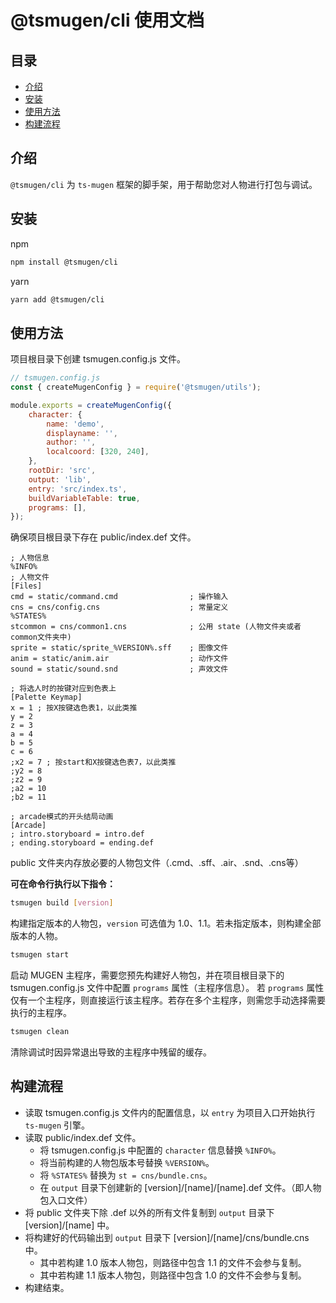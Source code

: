 # @tsmugen/cli 使用文档

## 目录
- [介绍](#介绍)<br>
- [安装](#安装)<br>
- [使用方法](#使用方法)<br>
- [构建流程](#构建流程)<br>

## 介绍
`@tsmugen/cli` 为 `ts-mugen` 框架的脚手架，用于帮助您对人物进行打包与调试。

## 安装
npm
```sh
npm install @tsmugen/cli
```
yarn
```sh
yarn add @tsmugen/cli
```

## 使用方法
项目根目录下创建 tsmugen.config.js 文件。
```js
// tsmugen.config.js
const { createMugenConfig } = require('@tsmugen/utils');

module.exports = createMugenConfig({
    character: {
        name: 'demo',
        displayname: '',
        author: '',
        localcoord: [320, 240],
    },
    rootDir: 'src',
    output: 'lib',
    entry: 'src/index.ts',
    buildVariableTable: true,
    programs: [],
});
```
确保项目根目录下存在 public/index.def 文件。
```
; 人物信息
%INFO%
; 人物文件
[Files]
cmd = static/command.cmd                ; 操作输入
cns = cns/config.cns                    ; 常量定义
%STATES%
stcommon = cns/common1.cns              ; 公用 state (人物文件夹或者common文件夹中)
sprite = static/sprite_%VERSION%.sff    ; 图像文件
anim = static/anim.air                  ; 动作文件
sound = static/sound.snd                ; 声效文件

; 将选人时的按键对应到色表上
[Palette Keymap]
x = 1 ; 按X按键选色表1，以此类推
y = 2
z = 3
a = 4
b = 5
c = 6
;x2 = 7 ; 按start和X按键选色表7，以此类推
;y2 = 8
;z2 = 9
;a2 = 10
;b2 = 11

; arcade模式的开头结局动画
[Arcade]
; intro.storyboard = intro.def
; ending.storyboard = ending.def
```
public 文件夹内存放必要的人物包文件（.cmd、.sff、.air、.snd、.cns等）

**可在命令行执行以下指令：**

```sh
tsmugen build [version]
```
构建指定版本的人物包，`version` 可选值为 1.0、1.1。若未指定版本，则构建全部版本的人物。

```sh
tsmugen start
```
启动 MUGEN 主程序，需要您预先构建好人物包，并在项目根目录下的 tsmugen.config.js 文件中配置 `programs` 属性（主程序信息）。
若 `programs` 属性仅有一个主程序，则直接运行该主程序。若存在多个主程序，则需您手动选择需要执行的主程序。

```sh
tsmugen clean
```
清除调试时因异常退出导致的主程序中残留的缓存。

## 构建流程
- 读取 tsmugen.config.js 文件内的配置信息，以 `entry` 为项目入口开始执行 `ts-mugen` 引擎。
- 读取 public/index.def 文件。
  - 将 tsmugen.config.js 中配置的 `character` 信息替换 `%INFO%`。
  - 将当前构建的人物包版本号替换 `%VERSION%`。
  - 将 `%STATES%` 替换为 `st = cns/bundle.cns`。
  - 在 `output` 目录下创建新的 [version]/[name]/[name].def 文件。（即人物包入口文件）
- 将 public 文件夹下除 .def 以外的所有文件复制到 `output` 目录下 [version]/[name] 中。
- 将构建好的代码输出到 `output` 目录下 [version]/[name]/cns/bundle.cns 中。
  - 其中若构建 1.0 版本人物包，则路径中包含 1.1 的文件不会参与复制。
  - 其中若构建 1.1 版本人物包，则路径中包含 1.0 的文件不会参与复制。
- 构建结束。